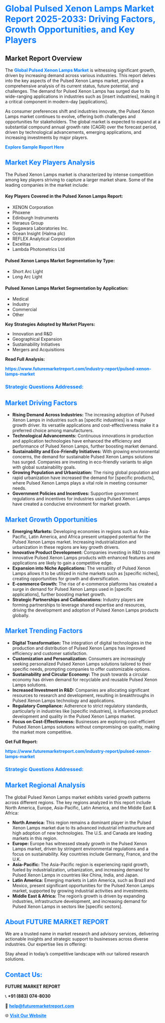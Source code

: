 <h1 style="color: #007BFF;">Global Pulsed Xenon Lamps Market Report 2025-2033: Driving Factors, Growth Opportunities, and Key Players</h1>

<section id="overview">
<h2>Market Report Overview</h2>
<p>The <a href="https://www.futuremarketreport.com/industry-report/pulsed-xenon-lamps-market" style="color: #007BFF; text-decoration: none;"><strong>Global Pulsed Xenon Lamps Market</strong></a> is witnessing significant growth, driven by increasing demand across various industries. This report delves into the key aspects of the Pulsed Xenon Lamps market, providing a comprehensive analysis of its current status, future potential, and challenges. The demand for Pulsed Xenon Lamps has surged due to its wide-ranging applications in industries such as [insert industries], making it a critical component in modern-day [applications].</p>
<p>As consumer preferences shift and industries innovate, the Pulsed Xenon Lamps market continues to evolve, offering both challenges and opportunities for stakeholders. The global market is expected to expand at a substantial compound annual growth rate (CAGR) over the forecast period, driven by technological advancements, emerging applications, and increasing investments by major players.</p>
</section>

<section id="overview">
<p><a href="https://www.futuremarketreport.com/request-sample/reportId=81412" style="color: #007BFF; text-decoration: none;"><strong>Explore Sample Report Here</strong></a></p>
</section>

<section id="key-players">
<h2 style="color: #007BFF;">Market Key Players Analysis</h2>
<p>The Pulsed Xenon Lamps market is characterized by intense competition among key players striving to capture a larger market share. Some of the leading companies in the market include:</p>
<h4>Key Players Covered in the Pulsed Xenon Lamps Report:</h4>
<ul><li>XENON Corporation</li><li>Phoxene</li><li>Edinburgh Instruments</li><li>Heraeus Group</li><li>Sugawara Laboratories Inc.</li><li>Ocean Insight (Halma plc)</li><li>REFLEX Analytical Corporation</li><li>Excelitas</li><li>Lambda Photometrics Ltd</li></ul>
<h4>Pulsed Xenon Lamps Market Segmentation by Type:</h4>
<ul><li>Short Arc Light</li><li>Long Arc Light</li></ul>

<h4>Pulsed Xenon Lamps Market Segmentation by Application:</h4>
<ul><li>Medical</li><li>Industry</li><li>Commercial</li><li>Other</li></ul>
<p><strong>Key Strategies Adopted by Market Players:</strong></p>
<ul>
<li>Innovation and R&D</li>
<li>Geographical Expansion</li>
<li>Sustainability Initiatives</li>
<li>Mergers and Acquisitions</li>
</ul>
</section>

<section>
<p><strong>Read Full Analysis: </strong></p><a href="https://www.futuremarketreport.com/industry-report/pulsed-xenon-lamps-market" style="color: #007BFF; text-decoration: none;"><strong>https://www.futuremarketreport.com/industry-report/pulsed-xenon-lamps-market</strong></a>
<h3 style="color: #007BFF;">Strategic Questions Addressed:</h3>
</section>

<section id="driving-factors">
<h2 style="color: #007BFF;">Market Driving Factors</h2>
<ul>
<li><strong>Rising Demand Across Industries:</strong> The increasing adoption of Pulsed Xenon Lamps in industries such as [specific industries] is a major growth driver. Its versatile applications and cost-effectiveness make it a preferred choice among manufacturers.</li>
<li><strong>Technological Advancements:</strong> Continuous innovations in production and application technologies have enhanced the efficiency and performance of Pulsed Xenon Lamps, further boosting market demand.</li>
<li><strong>Sustainability and Eco-Friendly Initiatives:</strong> With growing environmental concerns, the demand for sustainable Pulsed Xenon Lamps solutions has surged. Companies are investing in eco-friendly variants to align with global sustainability goals.</li>
<li><strong>Growing Population and Urbanization:</strong> The rising global population and rapid urbanization have increased the demand for [specific products], where Pulsed Xenon Lamps plays a vital role in meeting consumer needs.</li>
<li><strong>Government Policies and Incentives:</strong> Supportive government regulations and incentives for industries using Pulsed Xenon Lamps have created a conducive environment for market growth.</li>
</ul>
</section>

<section id="growth-opportunities">
<h2 style="color: #007BFF;">Market Growth Opportunities</h2>
<ul>
<li><strong>Emerging Markets:</strong> Developing economies in regions such as Asia-Pacific, Latin America, and Africa present untapped potential for the Pulsed Xenon Lamps market. Increasing industrialization and urbanization in these regions are key growth drivers.</li>
<li><strong>Innovative Product Development:</strong> Companies investing in R&D to create innovative Pulsed Xenon Lamps products with enhanced features and applications are likely to gain a competitive edge.</li>
<li><strong>Expansion into Niche Applications:</strong> The versatility of Pulsed Xenon Lamps allows it to be utilized in niche markets such as [specific niches], creating opportunities for growth and diversification.</li>
<li><strong>E-commerce Growth:</strong> The rise of e-commerce platforms has created a surge in demand for Pulsed Xenon Lamps used in [specific applications], further boosting market growth.</li>
<li><strong>Strategic Partnerships and Collaborations:</strong> Industry players are forming partnerships to leverage shared expertise and resources, driving the development and adoption of Pulsed Xenon Lamps products globally.</li>
</ul>
</section>

<section id="trending-factors">
<h2 style="color: #007BFF;">Market Trending Factors</h2>
<ul>
<li><strong>Digital Transformation:</strong> The integration of digital technologies in the production and distribution of Pulsed Xenon Lamps has improved efficiency and customer satisfaction.</li>
<li><strong>Customization and Personalization:</strong> Consumers are increasingly seeking personalized Pulsed Xenon Lamps solutions tailored to their specific needs, prompting companies to offer customizable options.</li>
<li><strong>Sustainability and Circular Economy:</strong> The push towards a circular economy has driven demand for recyclable and reusable Pulsed Xenon Lamps solutions.</li>
<li><strong>Increased Investment in R&D:</strong> Companies are allocating significant resources to research and development, resulting in breakthroughs in Pulsed Xenon Lamps technology and applications.</li>
<li><strong>Regulatory Compliance:</strong> Adherence to strict regulatory standards, particularly in industries like [specific industries], is influencing product development and quality in the Pulsed Xenon Lamps market.</li>
<li><strong>Focus on Cost-Effectiveness:</strong> Businesses are exploring cost-efficient Pulsed Xenon Lamps solutions without compromising on quality, making the market more competitive.</li>
</ul>
</section>

<section>
<p><strong>Get Full Report: </strong></p><a href="https://www.futuremarketreport.com/industry-report/pulsed-xenon-lamps-market" style="color: #007BFF; text-decoration: none;"><strong>https://www.futuremarketreport.com/industry-report/pulsed-xenon-lamps-market</strong></a>
<h3 style="color: #007BFF;">Strategic Questions Addressed:</h3>
</section>


<section id="regional-analysis">
<h2 style="color: #007BFF;">Market Regional Analysis</h2>
<p>The global Pulsed Xenon Lamps market exhibits varied growth patterns across different regions. The key regions analyzed in this report include North America, Europe, Asia-Pacific, Latin America, and the Middle East & Africa:</p>
<ul>
<li><strong>North America:</strong> This region remains a dominant player in the Pulsed Xenon Lamps market due to its advanced industrial infrastructure and high adoption of new technologies. The U.S. and Canada are leading markets in this region.</li>
<li><strong>Europe:</strong> Europe has witnessed steady growth in the Pulsed Xenon Lamps market, driven by stringent environmental regulations and a focus on sustainability. Key countries include Germany, France, and the U.K.</li>
<li><strong>Asia-Pacific:</strong> The Asia-Pacific region is experiencing rapid growth, fueled by industrialization, urbanization, and increasing demand for Pulsed Xenon Lamps in countries like China, India, and Japan.</li>
<li><strong>Latin America:</strong> Emerging markets in Latin America, such as Brazil and Mexico, present significant opportunities for the Pulsed Xenon Lamps market, supported by growing industrial activities and investments.</li>
<li><strong>Middle East & Africa:</strong> The region’s growth is driven by expanding industries, infrastructure development, and increasing demand for Pulsed Xenon Lamps in sectors like [specific sectors].</li>
</ul>
</section>

<footer>
<h2 style="color: #007BFF;">About FUTURE MARKET REPORT</h2>
<p>We are a trusted name in market research and advisory services, delivering actionable insights and strategic support to businesses across diverse industries. Our expertise lies in offering:</p>

<p>Stay ahead in today’s competitive landscape with our tailored research solutions.</p>

<h2 style="color: #007BFF;">Contact Us:</h2>
<p><strong>FUTURE MARKET REPORT</strong></p>
<p>📞 <strong>+91 (883) 074-8030</strong></p>
<p>📧 <strong><a href="mailto:help@futuremarketreport.com" style="color: #007BFF;">help@futuremarketreport.com</a></strong></p>
<p>🌐 <strong><a href="https://www.futuremarketreport.com/" style="color: #007BFF;">Visit Our Website</a></strong></p>
</footer>